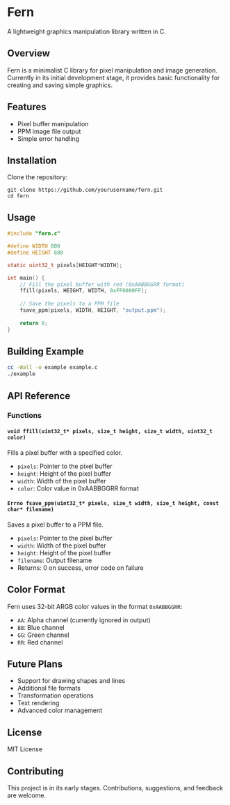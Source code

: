 # Fern

A lightweight graphics manipulation library written in C.

## Overview

Fern is a minimalist C library for pixel manipulation and image generation. Currently in its initial development stage, it provides basic functionality for creating and saving simple graphics.

## Features

- Pixel buffer manipulation
- PPM image file output
- Simple error handling

## Installation

Clone the repository:
```
git clone https://github.com/yourusername/fern.git
cd fern
```

## Usage

```c
#include "fern.c"

#define WIDTH 800
#define HEIGHT 600

static uint32_t pixels[HEIGHT*WIDTH];

int main() {
    // Fill the pixel buffer with red (0xAABBGGRR format)
    ffill(pixels, HEIGHT, WIDTH, 0xFF0000FF);
    
    // Save the pixels to a PPM file
    fsave_ppm(pixels, WIDTH, HEIGHT, "output.ppm");
    
    return 0;
}
```

## Building Example

```bash
cc -Wall -o example example.c
./example
```

## API Reference

### Functions

#### `void ffill(uint32_t* pixels, size_t height, size_t width, uint32_t color)`
Fills a pixel buffer with a specified color.

- `pixels`: Pointer to the pixel buffer
- `height`: Height of the pixel buffer
- `width`: Width of the pixel buffer
- `color`: Color value in 0xAABBGGRR format

#### `Errno fsave_ppm(uint32_t* pixels, size_t width, size_t height, const char* filename)`
Saves a pixel buffer to a PPM file.

- `pixels`: Pointer to the pixel buffer
- `width`: Width of the pixel buffer
- `height`: Height of the pixel buffer
- `filename`: Output filename
- Returns: 0 on success, error code on failure

## Color Format

Fern uses 32-bit ARGB color values in the format `0xAABBGGRR`:
- `AA`: Alpha channel (currently ignored in output)
- `BB`: Blue channel
- `GG`: Green channel
- `RR`: Red channel

## Future Plans

- Support for drawing shapes and lines
- Additional file formats
- Transformation operations
- Text rendering
- Advanced color management

## License

MIT License

## Contributing

This project is in its early stages. Contributions, suggestions, and feedback are welcome.